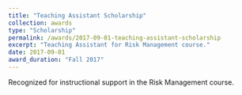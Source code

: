 ```yaml
---
title: "Teaching Assistant Scholarship"
collection: awards
type: "Scholarship"
permalink: /awards/2017-09-01-teaching-assistant-scholarship
excerpt: "Teaching Assistant for Risk Management course."
date: 2017-09-01
award_duration: "Fall 2017"
---
```


Recognized for instructional support in the Risk Management course.

